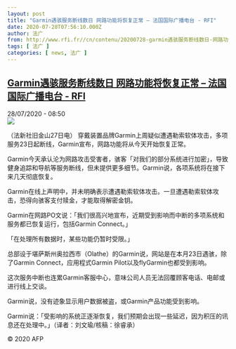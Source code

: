 ```yaml
---
layout: post
title: "Garmin遇骇服务断线数日 网路功能将恢复正常 – 法国国际广播电台 - RFI"
date: 2020-07-28T07:56:10.000Z
author: 法广
from: http://www.rfi.fr//cn/contenu/20200728-garmin遇骇服务断线数日-网路功能将恢复正常
tags: [ 法广 ]
categories: [ news, 法广 ]
---
```

<!--1595922970000-->
[Garmin遇骇服务断线数日 网路功能将恢复正常 – 法国国际广播电台 - RFI](http://www.rfi.fr//cn/contenu/20200728-garmin%E9%81%87%E9%AA%87%E6%9C%8D%E5%8A%A1%E6%96%AD%E7%BA%BF%E6%95%B0%E6%97%A5-%E7%BD%91%E8%B7%AF%E5%8A%9F%E8%83%BD%E5%B0%86%E6%81%A2%E5%A4%8D%E6%AD%A3%E5%B8%B8)
------

<div>
<div>28/07/2020 - 08:50</div><img src="https://s.rfi.fr/media/display/37edffe6-d0a0-11ea-bb18-005056bff430/w:310/p:16x9/life0001b.200728145003.jpg"><div class="t-content__body u-clearfix"><div class="m-interstitial"></div><p>（法新社旧金山27日电）    穿戴装置品牌Garmin上周疑似遭遇勒索软体攻击，多项服务23日起断线，Garmin宣布，网路功能将从今天开始恢复正常。</p><p>    Garmin今天承认沦为网路攻击受害者，骇客「对我们的部分系统进行加密」，导致健身追踪和导航等服务断线，但未提供更多细节。Garmin说，各项系统将在接下来几天彻底恢复。</p><p>    Garmin在线上声明中，并未明确表示遭遇勒索软体攻击。一旦遭遇勒索软体攻击，恐得向骇客支付赎金，才能取得解密金钥。</p><p>    Garmin在网路PO文说：「我们很高兴地宣布，近期受到影响而中断的多项系统和服务都已恢复运行，包括Garmin Connect。」</p><p>    「在处理所有数据时，某些功能仍暂时受限。」</p><p>    总部设于堪萨斯州奥拉西市（Olathe）的Garmin说，网站是在本月23日遇骇，除了Garmin Connect，应用程式Garmin Pilot以及flyGarmin也都受到影响。</p><p>    这次服务中断也连累Garmin客服中心，意味公司人员无法回覆顾客电话、电邮或进行线上交谈。</p><p>    Garmin说，没有迹象显示用户数据被盗，或Garmin产品功能受到影响。</p><p>    Garmin说：「受影响的系统正逐渐恢复，我们预期会出现一些延迟，因为积压的讯息还在处理中。」（译者：刘文瑜/核稿：徐睿承）</p><p class="t-copyright">© 2020 AFP</p>        </div>
</div>
